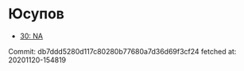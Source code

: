 # Юсупов
- [30: NA](30.md)

Commit: db7ddd5280d117c80280b77680a7d36d69f3cf24
 fetched at: 20201120-154819
